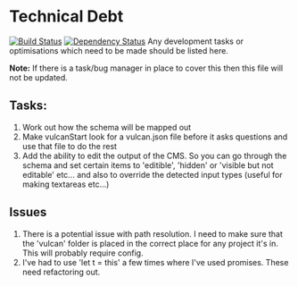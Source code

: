 # Technical Debt
[![Build Status](https://travis-ci.org/alexward1981/vulcan.svg?branch=master)](https://travis-ci.org/alexward1981/vulcan)
[![Dependency Status](https://gemnasium.com/alexward1981/vulcan.svg)](https://gemnasium.com/alexward1981/vulcan)
Any development tasks or optimisations which need to be made should be listed here.

**Note:** If there is a task/bug manager in place to cover this then this file will not be updated.

## Tasks:
1. Work out how the schema will be mapped out
2. Make vulcanStart look for a vulcan.json file before it asks questions and use that file to do the rest
3. Add the ability to edit the output of the CMS. So you can go through the schema and set certain items to 'editible', 'hidden' or 'visible but not editable' etc... and also to override the detected input types (useful for making textareas etc...)

## Issues
1. There is a potential issue with path resolution. I need to make sure that the 'vulcan' folder is placed in the correct place for any project it's in. This will probably require config.
2. I've had to use 'let t = this' a few times where I've used promises. These need refactoring out.
